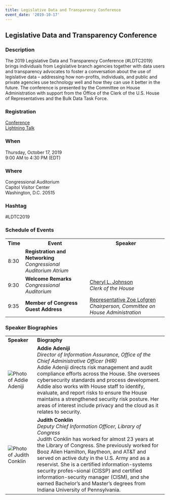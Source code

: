 ```yaml
---
title: Legislative Data and Transparency Conference
event_date: '2019-10-17'
---
```


## Legislative Data and Transparency Conference

### Description
The 2019 Legislative Data and Transparency Conference (#LDTC2019) brings individuals from Legislative branch agencies together with data users and transparency advocates to foster a conversation about the use of legislative data – addressing how non-profits, individuals, and public and private agencies use technology well and how they can use it better in the future. The conference is presented by the Committee on House Administration with support from the Office of the Clerk of the U.S. House of Representatives and the Bulk Data Task Force.

### Registration
[Conference](https://www.eventbrite.com/e/legislative-data-and-transparency-conference-registration-74465491289)  
[Lightning Talk](https://docs.google.com/forms/d/1GQ7NniDZkn4ROfvoRfWix3BxVf5g4K_OS3LWu2rztt8/viewform?ts=5d937b00&edit_requested=true)

### When
Thursday, October 17, 2019    
9:00 AM to 4:30 PM (EDT)  

### Where
Congressional Auditorium  
Capitol Visitor Center  
Washington, D.C. 20515  

### Hashtag
#LDTC2019


### Schedule of Events
<table>
  <tr>
    <th><b>Time</b></th>
    <th><b>Event</b></th> 
    <th><b>Speaker</b></th>
  </tr>
  <tr>
    <td>8:30</td>
    <td><b>Registration and Networking</b><br/><i>Congressional Auditorium Atrium</i></td>
    <td></td>
  </tr>
  <tr>
    <td>9:30</td>
    <td><b>Welcome Remarks</b><br/><i>Congressional Auditorium</i></td>
      <td><a href="#johnson">Cheryl L. Johnson</a><br/><i>Clerk of the House</i></td>
  </tr>
 <tr>
<td>9:35</td>
<td><b>Member of Congress Guest Address</b></td>
<td><a href="#lofgren">Representative Zoe Lofgren</a><br/><i>Chairperson, Committee on House Administration</i></td>
</tr>
</table>

### Speaker Biographies
<table>
<tr>
<td><b>Speaker</b></td>
<td><b>Biography</b></td>
</tr>
<tr>
<td><image src="https://usgpo.github.io/innovation/assets/img/LDTC2019/adeniji.jpg" alt="Photo of Addie Adeniji"/></td>
<td><a name="adeniji"><b>Addie Adeniji</b></a><br/><i>Director of Information Assurance, Office of the Chief Administrative Officer (HIR)</i><br/>Addie Adeniji directs risk management and audit compliance efforts across the House. She oversees cybersecurity standards and process development. Addie also works with House staff to identify, evaluate, and report risks to ensure the House maintains a strengthened security risk posture. Her areas of interest include privacy and the cloud as it relates to security. 
</td>
</tr> 
<tr>
<td>
<image src="https://usgpo.github.io/innovation/assets/img/LDTC2019/conklin.jpg" alt="Photo of Judith Conklin"/></td>
<td>
<a name="conklin"><b>Judith Conklin</b></a> <br/> <i>Deputy Chief Information Officer, Library of Congress</i><br/>Judith Conklin has worked for almost 23 years at the Library of Congress. She previously worked for Booz Allen Hamilton, Raytheon, and AT&T and served on active duty in the U.S. Army and as a reservist. She is a certified information-systems security profes¬sional (CISSP) and certified information-security manager (CISM), and she earned Bachelor’s and Master’s degrees from Indiana University of Pennsylvania.</td>
</tr>
</table>






